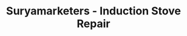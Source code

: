 ---
title: "Suryamarketers - Induction Stove Repair"
url: /thanjavur/suryamarketers-induction-stove-repair/
shop: Elektronik
---